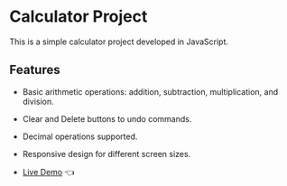 # Calculator Project

This is a simple calculator project developed in JavaScript.

## Features

- Basic arithmetic operations: addition, subtraction, multiplication, and division.
- Clear and Delete buttons to undo commands.
- Decimal operations supported.
- Responsive design for different screen sizes.

- [Live Demo](https://pmota173.github.io/calculator-project/) :point_left:
